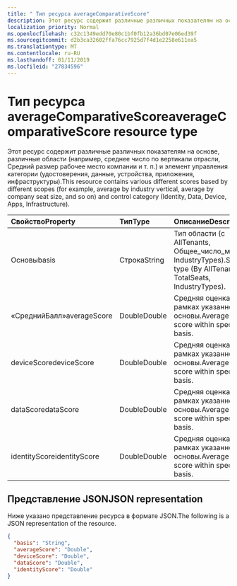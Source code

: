 ```yaml
---
title: " Тип ресурса averageComparativeScore"
description: Этот ресурс содержит различные различных показателям на основе, различные области (например, среднее число по вертикали отрасли, Средний размер рабочее место компании и т. п.) и элемент управления категории (удостоверения, данные, устройства, приложения, инфраструктуры).
localization_priority: Normal
ms.openlocfilehash: c32c1349edd70e80c1bf0fb12a36bd07e06ed39f
ms.sourcegitcommit: d2b3ca32602ffa76cc7925d7f4d1e2258e611ea5
ms.translationtype: MT
ms.contentlocale: ru-RU
ms.lasthandoff: 01/11/2019
ms.locfileid: "27834596"
---
```

#  <a name="averagecomparativescore-resource-type"></a><span data-ttu-id="ada5b-103">Тип ресурса averageComparativeScore</span><span class="sxs-lookup"><span data-stu-id="ada5b-103">averageComparativeScore resource type</span></span>

<span data-ttu-id="ada5b-104">Этот ресурс содержит различные различных показателям на основе, различные области (например, среднее число по вертикали отрасли, Средний размер рабочее место компании и т. п.) и элемент управления категории (удостоверения, данные, устройства, приложения, инфраструктуры).</span><span class="sxs-lookup"><span data-stu-id="ada5b-104">This resource contains various different scores based by different scopes (for example, average by industry vertical, average by company seat size, and so on) and control category (Identity, Data, Device, Apps, Infrastructure).</span></span>

|<span data-ttu-id="ada5b-105">Свойство</span><span class="sxs-lookup"><span data-stu-id="ada5b-105">Property</span></span> |<span data-ttu-id="ada5b-106">Тип</span><span class="sxs-lookup"><span data-stu-id="ada5b-106">Type</span></span> |<span data-ttu-id="ada5b-107">Описание</span><span class="sxs-lookup"><span data-stu-id="ada5b-107">Description</span></span> |
|:--|:--|:--|
|   <span data-ttu-id="ada5b-108">Основы</span><span class="sxs-lookup"><span data-stu-id="ada5b-108">basis</span></span>   |   <span data-ttu-id="ada5b-109">Строка</span><span class="sxs-lookup"><span data-stu-id="ada5b-109">String</span></span>  |   <span data-ttu-id="ada5b-110">Тип области (с AllTenants, Общее_число_мест, IndustryTypes).</span><span class="sxs-lookup"><span data-stu-id="ada5b-110">Scope type (By AllTenants, TotalSeats, IndustryTypes).</span></span>  |
|   <span data-ttu-id="ada5b-111">«СреднийБалл»</span><span class="sxs-lookup"><span data-stu-id="ada5b-111">averageScore</span></span>    |   <span data-ttu-id="ada5b-112">Double</span><span class="sxs-lookup"><span data-stu-id="ada5b-112">Double</span></span>  | <span data-ttu-id="ada5b-113">Средняя оценка в рамках указанного основы.</span><span class="sxs-lookup"><span data-stu-id="ada5b-113">Average score within specified basis.</span></span> |
|   <span data-ttu-id="ada5b-114">deviceScore</span><span class="sxs-lookup"><span data-stu-id="ada5b-114">deviceScore</span></span> |   <span data-ttu-id="ada5b-115">Double</span><span class="sxs-lookup"><span data-stu-id="ada5b-115">Double</span></span>  | <span data-ttu-id="ada5b-116">Средняя оценка в рамках указанного основы.</span><span class="sxs-lookup"><span data-stu-id="ada5b-116">Average score within specified basis.</span></span> |
|   <span data-ttu-id="ada5b-117">dataScore</span><span class="sxs-lookup"><span data-stu-id="ada5b-117">dataScore</span></span>   |   <span data-ttu-id="ada5b-118">Double</span><span class="sxs-lookup"><span data-stu-id="ada5b-118">Double</span></span>  | <span data-ttu-id="ada5b-119">Средняя оценка в рамках указанного основы.</span><span class="sxs-lookup"><span data-stu-id="ada5b-119">Average score within specified basis.</span></span> |
|   <span data-ttu-id="ada5b-120">identityScore</span><span class="sxs-lookup"><span data-stu-id="ada5b-120">identityScore</span></span>   |   <span data-ttu-id="ada5b-121">Double</span><span class="sxs-lookup"><span data-stu-id="ada5b-121">Double</span></span>  | <span data-ttu-id="ada5b-122">Средняя оценка в рамках указанного основы.</span><span class="sxs-lookup"><span data-stu-id="ada5b-122">Average score within specified basis.</span></span> |

## <a name="json-representation"></a><span data-ttu-id="ada5b-123">Представление JSON</span><span class="sxs-lookup"><span data-stu-id="ada5b-123">JSON representation</span></span>

<span data-ttu-id="ada5b-124">Ниже указано представление ресурса в формате JSON.</span><span class="sxs-lookup"><span data-stu-id="ada5b-124">The following is a JSON representation of the resource.</span></span>

<!-- {
  "blockType": "resource",
  "optionalProperties": [

  ],
  "@odata.type": "microsoft.graph.averageComparativeScore"
}-->

```json
{
  "basis": "String",
  "averageScore": "Double",
  "deviceScore": "Double",
  "dataScore": "Double",
  "identityScore": "Double"
}

```


<!-- {
  "type": "#page.annotation",
  "description": "averageComparativeScore resource",
  "keywords": "",
  "section": "documentation",
  "tocPath": ""
}-->
